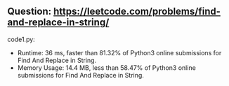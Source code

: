 ## Question: https://leetcode.com/problems/find-and-replace-in-string/

code1.py:
* Runtime: 36 ms, faster than 81.32% of Python3 online submissions for Find And Replace in String.
* Memory Usage: 14.4 MB, less than 58.47% of Python3 online submissions for Find And Replace in String.